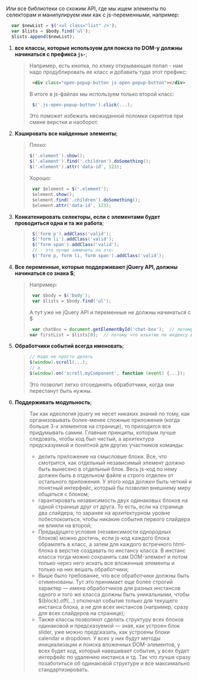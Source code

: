 Или все библиотеки со схожим API, где мы ищем элементы по селекторам и манипулируем ими как с js-переменными, например:
```javascript
  var $newList = $('<ul class="list" />');
  var $lists = $body.find('ul');
  $lists.append($newList);
```
1. **все классы, которые используем для поиска по DOM-у должны начинаться с префикса `js-`**;
    > Например, есть кнопка, по клику открывающая попап - нам надо продублировать ее класс и добавить туда этот префикс:
    >```html
    >  <div class="open-popup-button js-open-popup-button"></div>
    >```
    > В итоге в js-файлах мы используем только второй класс:
    >```javascript
    >  $('.js-open-popup-button').click(...);
    >```
    >
    > Это поможет избежать неожиданной поломки скриптов при смене верстки и наоборот.

2. **Кэшировать все найденные элементы**;
    >Плохо:
    >```javascript
    >$('.element').show();
    >$('.element').find('.children').doSomething();
    >$('.element').attr('data-id', 123);
    >```
    >
    >Хорошо:
    >```javascript
    >  var $element = $('.element');
    >  $element.show();
    >  $element.find('.children').doSomething();
    >  $element.attr('data-id', 123);
    >```

3. **Конкатенировать селекторы, если с элементами будет проводиться одна и та же работа**;
    > ```javascript
    >  $('form p').addClass('valid');
    >  $('form li').addClass('valid');
    >  $('form span').addClass('valid');
    >  // - это лучше заменить на это:
    >  $('form p, form li, form span').addClass('valid');
    >```

4. **Все переменные, которые поддерживают jQuery API, должны начинаться со знака $**;
    > Например:
    >```javascript
    >  var $body = $('body');
    >  var $lists = $body.find('ul');
    >```
    >
    > А тут уже не jQuery API и переменные не должны начинаться с $
    >```javascript
    >  var chatBox = document.getElementById('chat-box');  // потому что это нативной метод, который тоже возвращает нативной DOM-элемент
    >var firstList = $lists[0];  // потому что изъятие по индексу возвращает уже нативной DOM-элемент
    >```

5. **Обработчики событий всегда именовать**;
    >```javascript
    > // Надо не просто делать 
    > $(window).scroll(...);
    > // а
    > $(window).on('scroll.myComponent', function (event) {...});
    >```
    > Это позволит легко отсоединять обработчики, когда они перестанут быть нужны.

6. **Поддерживать модульность**;
    > Так как идеология jquery не несет никаких знаний по тому, как организовывать более-менее сложные приложения (когда больше 3-х элементов на странице), то приходится все придумывать самим. Главные принципы, которым лучше следовать, чтобы код был чистый, а архитектура предсказуемой и понятной для других участников команды:   
    > * делить приложение на смысловые блоки. Все, что смотрится, как отдельный независимый элемент должно быть вынесено в отдельный блок. Весь js-код по нему должен быть в отдельном файле и строго отделен от остального приложения. У этого кода должен быть четкий и понятный интерфейс, который бы позволял внешнему миру общаться с блоком;
    > * гарантировать независимость двух одинаковых блоков на одной странице друг от друга. То есть, если на странице два слайдера, то заранее на архитектурном уровне побеспокоиться, чтобы никакие события первого слайдера не влияли на второй;
    > * Предыдущего условия (независимости однородных блоков) можно достичь, если js-код каждого блока обрамлять в класс, а затем для каждого встречного html-блока в верстке создавать по инстансу класса. В инстанс класса тогда можно сохранять сам DOM-элемент и потом только через него искать все вложенные элементы и только на них вешать обработчики;
    > * Выше было требование, что все обработчики должны быть отименованы. Тут это принимает еще более строгий характер — имена обработчиков для разных инстансов одного и того же класса должны быть уникальными, чтобы $(block).off(...) отключал события только для текущего инстанса блока, а не для всех инстансов (например, сразу для всех слайдеров на странице);
    > * Также классы позволяют сделать структуру всех блоков одинаковой и предсказуемой — зная, как устроен блок slider, уже можно предсказать, как устроены блоки calendar  и dropdown. У всех у них будут методы инициализации и поиска вложенных DOM-элементов, у всех будет код, который навешивает события, у всех будет интерфейс по удалению инстанса и тд. Так что лучше сразу позаботиться об одинаковой структуре и все максимально стандартизировать.
